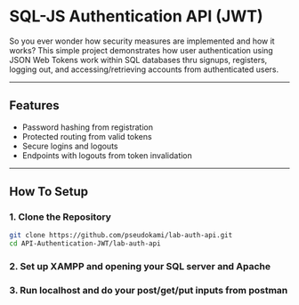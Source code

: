 # SQL-JS Authentication API (JWT)

So you ever wonder how security measures are implemented and how it works?
This simple project demonstrates how user authentication using JSON Web Tokens work within SQL databases thru signups, registers, logging out, and accessing/retrieving accounts from authenticated users.


---


## Features
- Password hashing from registration
- Protected routing from valid tokens
- Secure logins and logouts
- Endpoints with logouts from token invalidation


---


## How To Setup


### 1. Clone the Repository
```bash
git clone https://github.com/pseudokami/lab-auth-api.git
cd API-Authentication-JWT/lab-auth-api
```
### 2. Set up XAMPP and opening your SQL server and Apache

### 3. Run localhost and do your post/get/put inputs from postman
